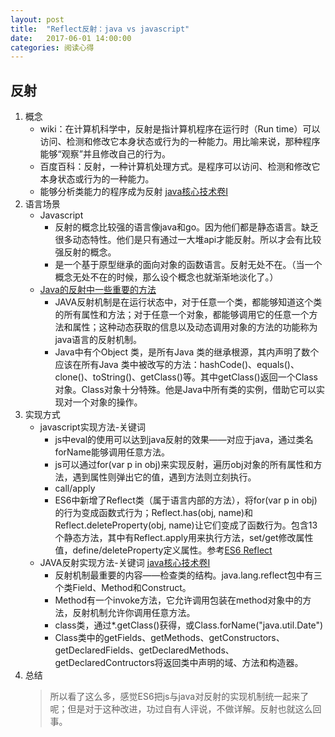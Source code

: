 ```yaml
---
layout: post
title:  "Reflect反射：java vs javascript"
date:   2017-06-01 14:00:00
categories: 阅读心得
---
```


## 反射

1. 概念
    * wiki：在计算机科学中，反射是指计算机程序在运行时（Run time）可以访问、检测和修改它本身状态或行为的一种能力。用比喻来说，那种程序能够“观察”并且修改自己的行为。
	* 百度百科：反射，一种计算机处理方式。是程序可以访问、检测和修改它本身状态或行为的一种能力。
	* 能够分析类能力的程序成为反射 [java核心技术卷I][2]
2. 语言场景
	* Javascript
		* 反射的概念比较强的语言像java和go。因为他们都是静态语言。缺乏很多动态特性。他们是只有通过一大堆api才能反射。所以才会有比较强反射的概念。
		* 是一个基于原型继承的面向对象的函数语言。反射无处不在。（当一个概念无处不在的时候，那么设个概念也就渐渐地淡化了。）
	* [Java的反射中一些重要的方法][1]
		* JAVA反射机制是在运行状态中，对于任意一个类，都能够知道这个类的所有属性和方法；对于任意一个对象，都能够调用它的任意一个方法和属性；这种动态获取的信息以及动态调用对象的方法的功能称为java语言的反射机制。
		* Java中有个Object 类，是所有Java 类的继承根源，其内声明了数个应该在所有Java 类中被改写的方法：hashCode()、equals()、clone()、toString()、getClass()等。其中getClass()返回一个Class对象。Class对象十分特殊。他是Java中所有类的实例，借助它可以实现对一个对象的操作。
3. 实现方式
	* javascript实现方法-关键词
		* js中eval的使用可以达到java反射的效果——对应于java，通过类名forName能够调用任意方法。
		* js可以通过for(var p in obj)来实现反射，遍历obj对象的所有属性和方法，遇到属性则弹出它的值，遇到方法则立刻执行。
		* call/apply
		* ES6中新增了Reflect类（属于语言内部的方法），将for(var p in obj)的行为变成函数式行为；Reflect.has(obj, name)和Reflect.deleteProperty(obj, name)让它们变成了函数行为。包含13个静态方法，其中有Reflect.apply用来执行方法，set/get修改属性值，define/deleteProperty定义属性。参考[ES6 Reflect][3]
	* JAVA反射实现方法-关键词 [java核心技术卷I][2]
		* 反射机制最重要的内容——检查类的结构。java.lang.reflect包中有三个类Field、Method和Construct。
		* Method有一个invoke方法，它允许调用包装在method对象中的方法，反射机制允许你调用任意方法。
		* class类，通过*.getClass()获得，或Class.forName("java.util.Date")
		* Class类中的getFields、getMethods、getConstructors、getDeclaredFields、getDeclaredMethods、getDeclaredContructors将返回类中声明的域、方法和构造器。
4. 总结
	> 所以看了这么多，感觉ES6把js与java对反射的实现机制统一起来了呢；但是对于这种改进，功过自有人评说，不做详解。反射也就这么回事。


> [1]: https://segmentfault.com/a/1190000004326040 "Java的反射中一些重要的方法"
> [2]: java核心技术卷I，第9版 "java core I"
> [3]: http://es6.ruanyifeng.com/#docs/reflect "阮一峰 Reflect"
